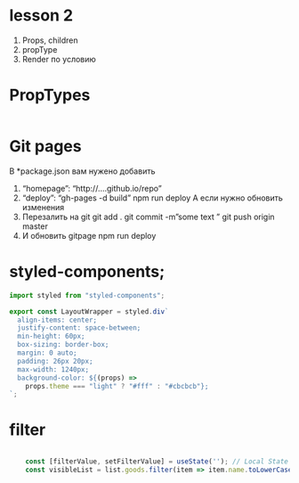 # lesson 2 
1. Props, children  
2. propType
3. Render по условию


# PropTypes 

```

```








# Git pages 

В *package.json  вам нужено добавить
1)  “homepage”: “http://....github.io/repo”
2)  “deploy”: “gh-pages -d build”
npm run deploy
A если нужно обновить изменения
1) Перезалить на git
git add .
git commit -m”some text ”
git push origin master
2) И обновить gitpage
npm run deploy
 



# styled-components;

```js
import styled from "styled-components";

export const LayoutWrapper = styled.div`
  align-items: center;
  justify-content: space-between;
  min-height: 60px;
  box-sizing: border-box;
  margin: 0 auto;
  padding: 26px 20px;
  max-width: 1240px;
  background-color: ${(props) =>
    props.theme === "light" ? "#fff" : "#cbcbcb"};
`;
```

# filter 


```js 

    const [filterValue, setFilterValue] = useState(''); // Local State 
    const visibleList = list.goods.filter(item => item.name.toLowerCase().includes(filterValue.toLowerCase()))  

```